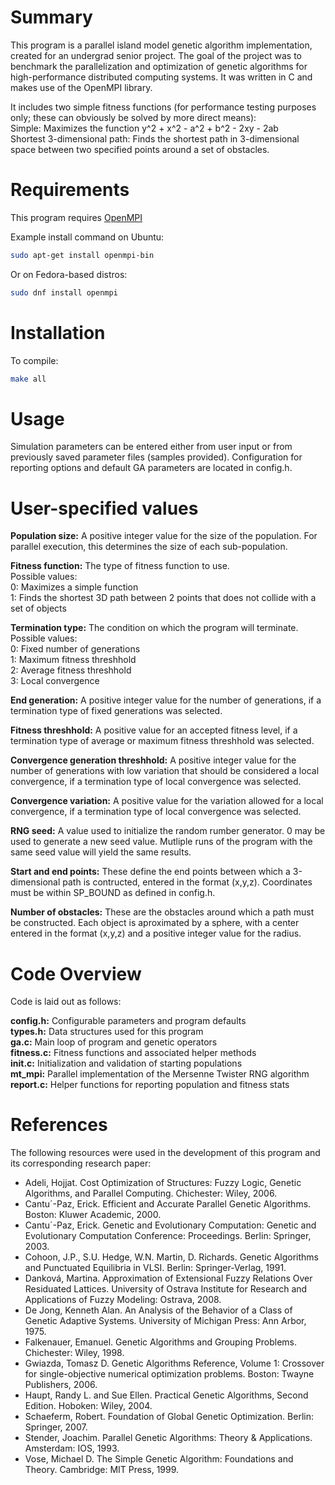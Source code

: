 # Summary

This program is a parallel island model genetic algorithm implementation, created for an undergrad senior project. The goal of the project was to benchmark the parallelization and optimization of genetic algorithms for high-performance distributed computing systems. It was written in C and makes use of the OpenMPI library.

It includes two simple fitness functions (for performance testing purposes only; these can obviously be solved by more direct means):  
Simple: Maximizes the function y^2 + x^2 - a^2 + b^2 - 2xy - 2ab  
Shortest 3-dimensional path: Finds the shortest path in 3-dimensional space between two specified points around a set of obstacles.

# Requirements
This program requires [OpenMPI](http://www.open-mpi.org)

Example install command on Ubuntu:
```bash
sudo apt-get install openmpi-bin
```
Or on Fedora-based distros:
```bash
sudo dnf install openmpi
```

# Installation

To compile:
```bash
make all
```

# Usage
Simulation parameters can be entered either from user input or from previously saved parameter files (samples provided).
Configuration for reporting options and default GA parameters are located in config.h.

# User-specified values

**Population size:** 
A positive integer value for the size of the population. For parallel execution, this determines the size of each sub-population.

**Fitness function:** 
The type of fitness function to use.   
Possible values:  
0: Maximizes a simple function  
1: Finds the shortest 3D path between 2 points that does not collide with a set of objects

**Termination type:** 
The condition on which the program will terminate.  
Possible values:  
0: Fixed number of generations  
1: Maximum fitness threshhold  
2: Average fitness threshhold  
3: Local convergence 

**End generation:** 
A positive integer value for the number of generations, if a termination type of fixed generations was selected.

**Fitness threshhold:** 
A positive value for an accepted fitness level, if a termination type of average or maximum fitness threshhold was selected.

**Convergence generation threshhold:** 
A positive integer value for the number of generations with low variation that should be considered a local convergence, if a termination type of local convergence was selected.

**Convergence variation:** 
A positive value for the variation allowed for a local convergence, if a termination type of local 
convergence was selected.

**RNG seed:** 
A value used to initialize the random rumber generator. 0 may be used to generate a new seed value. Mutliple runs of the program with the same seed value will yield the same results.

**Start and end points:** 
These define the end points between which a 3-dimensional path is contructed, entered in the format (x,y,z). Coordinates must be within SP_BOUND as defined in config.h.

**Number of obstacles:** 
These are the obstacles around which a path must be constructed. Each object is aproximated by a sphere, with a center entered in the format (x,y,z) and a positive integer value for the radius.


# Code Overview
Code is laid out as follows:

**config.h:** 
Configurable parameters and program defaults  
**types.h:** 
Data structures used for this program  
**ga.c:** 
Main loop of program and genetic operators  
**fitness.c:** 
Fitness functions and associated helper methods  
**init.c:** 
Initialization and validation of starting populations  
**mt_mpi:** 
Parallel implementation of the Mersenne Twister RNG algorithm  
**report.c:** 
Helper functions for reporting population and fitness stats  

# References

The following resources were used in the development of this program and its corresponding research paper:

* Adeli, Hojjat. Cost Optimization of Structures: Fuzzy Logic, Genetic Algorithms, and Parallel Computing. Chichester: Wiley, 2006.
* Cantu´-Paz, Erick. Efficient and Accurate Parallel Genetic Algorithms. Boston: Kluwer Academic, 2000.
* Cantu´-Paz, Erick. Genetic and Evolutionary Computation: Genetic and Evolutionary Computation Conference: Proceedings. Berlin: Springer, 2003.
* Cohoon, J.P., S.U. Hedge, W.N. Martin, D. Richards. Genetic Algorithms and Punctuated Equilibria in VLSI. Berlin: Springer-Verlag, 1991.
* Danková, Martina. Approximation of Extensional Fuzzy Relations Over Residuated Lattices. University of Ostrava Institute for Research and Applications of Fuzzy Modeling: Ostrava, 2008.
* De Jong, Kenneth Alan. An Analysis of the Behavior of a Class of Genetic Adaptive Systems. University of Michigan Press: Ann Arbor, 1975.
* Falkenauer, Emanuel. Genetic Algorithms and Grouping Problems. Chichester: Wiley, 1998.
* Gwiazda, Tomasz D. Genetic Algorithms Reference, Volume 1: Crossover for single-objective numerical optimization problems. Boston: Twayne Publishers, 2006. 
* Haupt, Randy L. and Sue Ellen. Practical Genetic Algorithms, Second Edition. Hoboken: Wiley, 2004.
* Schaeferm, Robert. Foundation of Global Genetic Optimization. Berlin: Springer, 2007.
* Stender, Joachim. Parallel Genetic Algorithms: Theory & Applications. Amsterdam: IOS, 1993.
* Vose, Michael D. The Simple Genetic Algorithm: Foundations and Theory. Cambridge: MIT Press, 1999.

